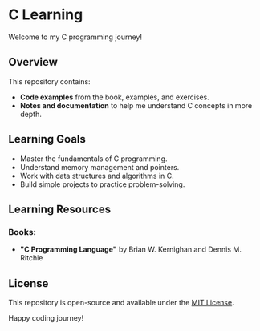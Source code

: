 # C Learning

Welcome to my C programming journey!

## Overview

This repository contains:

- **Code examples** from the book, examples, and exercises.
- **Notes and documentation** to help me understand C concepts in more depth.

## Learning Goals

- Master the fundamentals of C programming.
- Understand memory management and pointers.
- Work with data structures and algorithms in C.
- Build simple projects to practice problem-solving.

## Learning Resources

### Books:
- **"C Programming Language"** by Brian W. Kernighan and Dennis M. Ritchie


## License

This repository is open-source and available under the [MIT License](LICENSE).

Happy coding journey!



